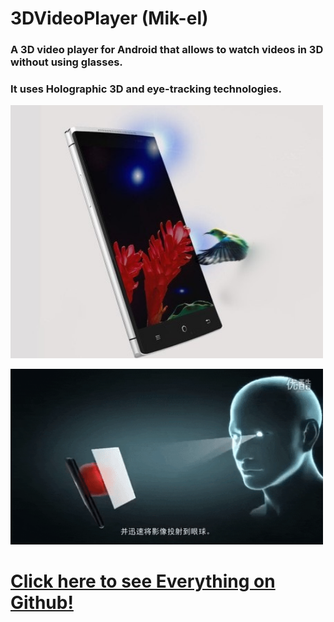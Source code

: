 # 3DVideoPlayer (Mik-el)

### A 3D video player for Android that allows to watch videos in 3D without using glasses.
### It uses Holographic 3D and eye-tracking technologies.

<img src="images/a.jpeg"
      alt="closeup"
      width="500"/>


<img src="images/b..gif"
      alt="closeup"
      width="500"/>


# [Click here to see Everything on Github!][github]



   [github]: <http://bit.ly/3q7dz1g>
